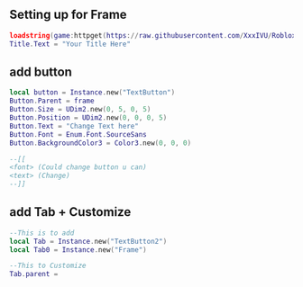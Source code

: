 ## Setting up for Frame
```lua
loadstring(game:httpget(https://raw.githubusercontent.com/XxxIVU/Roblox/main/Cloudflare.lua))();
Title.Text = "Your Title Here"
```



## add button
```lua
local button = Instance.new("TextButton")
Button.Parent = frame
Button.Size = UDim2.new(0, 5, 0, 5)
Button.Position = UDim2.new(0, 0, 0, 5)
Button.Text = "Change Text here"
Button.Font = Enum.Font.SourceSans
Button.BackgroundColor3 = Color3.new(0, 0, 0)

--[[ 
<font> (Could change button u can) 
<text> (Change) 
--]]
```

## add Tab + Customize
```lua
--This is to add
local Tab = Instance.new("TextButton2")
local Tab0 = Instance.new("Frame")
```

```lua
--This to Customize
Tab.parent = 